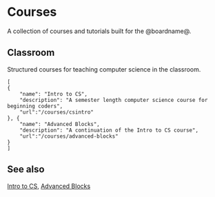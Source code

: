 # Courses

A collection of courses and tutorials built for the @boardname@.

## Classroom

Structured courses for teaching computer science in the classroom.

```codecard
[
{
    "name": "Intro to CS",
    "description": "A semester length computer science course for beginning coders",
    "url":"/courses/csintro"
}, {
    "name": "Advanced Blocks",
    "description": "A continuation of the Intro to CS course",
    "url":"/courses/advanced-blocks"
}
]
```

## See also

[Intro to CS](/courses/csintro),
[Advanced Blocks](/courses/advanced-blocks)